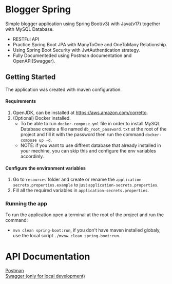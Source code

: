 # Blogger Spring

Simple blogger application using Spring Boot(v3) with Java(v17) together with MySQL Database.

- RESTFul API 
- Practice Spring Boot JPA with ManyToOne and OneToMany Relationship.
- Using Spring Boot Security with JwtAuthentication strategy.
- Fully Documenteded using Postman documentation and OpenAPI(Swagger).

## Getting Started

The application was created with maven configuration.

#### Requirements

1. OpenJDK, can be installed at https://aws.amazon.com/corretto.
2. (Optional) Docker installed.
   - To be able to run `docker-compose.yml` file in order to install MySQL Database create a file named `db_root_password.txt` at the root of the project and fill it with the password then run the command `docker-compose up -d`.
   - NOTE: if you want to use diffrent database that already installed in your mechine, you can skip this and configure the env variables accordinly.  

#### Configure the environment variables

1. Go to `resources` folder and create or rename the `application-secrets.properties.example` to just `application-secrets.properties`.
2. Fill all the required variables in `application-secrets.properties`.

### Running the app

To run the application open a terminal at the root of the project and run the command:  
- `mvn clean spring-boot:run`, if you don't have maven installed globaly, use the local script `./mvnw clean spring-boot:run`.

# API Documentation

[Postman](https://documenter.getpostman.com/view/8382285/2s9Y5YShoM)  
[Swagger (only for local development)](http://localhost:8081/swagger-ui/index.html)
